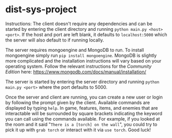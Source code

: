 # dist-sys-project

Instructions:
The client doesn't require any dependencies and can be started by entering the client directory and running `python main.py <host> <port>`. If the host and port are left blank, it defaults to `localhost:5000` which the server will also default to if running locally.

The server requires mongoengine and MongoDB to run. To install mongoengine simply run `pip install mongoengine`. MongoDB is slightly more complicated and the installation instructions will vary based on your operating system. Follow the relevant instructions for the *Community Edition* here: https://www.mongodb.com/docs/manual/installation/

The server is started by entering the server directory and running `python main.py <port>` where the port defaults to 5000.

Once the server and client are running, you can create a new user or login by following the prompt given by the client. Available commands are displayed by typing `help`. In game, features, items, and enemies that are interactable will be surrounded by square brackets indicating the keyword you can call using the commands available. For example, if you looked at the room and it said "`There is a [torch] on the wall`", you could try to pick it up with `grab torch` or interact with it via `use torch`. Good luck!